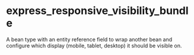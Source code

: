 # express_responsive_visibility_bundle

A bean type with an entity reference field to wrap another bean and configure which display (mobile, tablet, desktop) it should be visible on.
